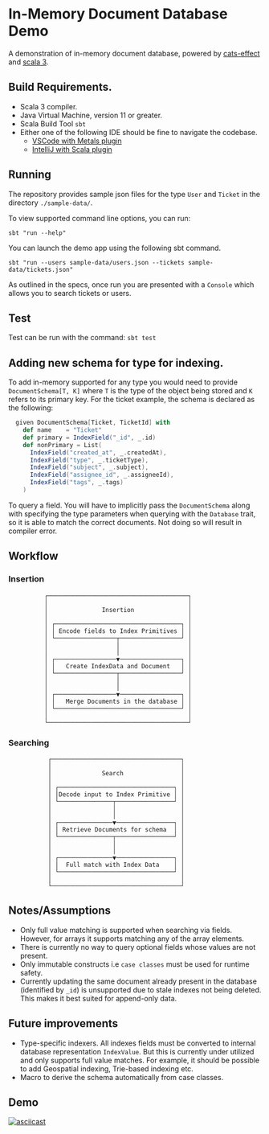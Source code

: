 
# In-Memory Document Database Demo

A demonstration of in-memory document database, powered by [cats-effect](https://typelevel.org/cats-effect/) and [scala 3](https://docs.scala-lang.org/scala3/).

## Build Requirements.

* Scala 3 compiler.
* Java Virtual Machine, version 11 or greater.
* Scala Build Tool `sbt`
* Either one of the following IDE should be fine to navigate the codebase.
  * [VSCode with Metals plugin](https://scalameta.org/metals/docs/editors/vscode/)
  * [IntelliJ with Scala plugin](https://www.jetbrains.com/help/idea/discover-intellij-idea-for-scala.html)

## Running

The repository provides sample json files for the type `User` and `Ticket` in the directory `./sample-data/`. 

To view supported command line options, you can run:
```shell
sbt "run --help"
```

You can launch the demo app using the following sbt command.

```shell
sbt "run --users sample-data/users.json --tickets sample-data/tickets.json"
```

As outlined in the specs, once run you are presented with a `Console` which allows you to search tickets or users.

## Test

Test can be run with the command: `sbt test`

## Adding new schema for type for indexing.

To add in-memory supported for any type you would need to provide `DocumentSchema[T, K]` where `T` is the type of the object being stored and `K` refers to its primary key. For the ticket example, the schema is declared as the following:

```scala
  given DocumentSchema[Ticket, TicketId] with
    def name    = "Ticket"
    def primary = IndexField("_id", _.id)
    def nonPrimary = List(
      IndexField("created_at", _.createdAt),
      IndexField("type", _.ticketType),
      IndexField("subject", _.subject),
      IndexField("assignee_id", _.assigneeId),
      IndexField("tags", _.tags)
    )
```

To query a field. You will have to implicitly pass the `DocumentSchema` along with specifying the type parameters when querying with the `Database` trait, so it is able to match the correct documents. Not doing so will result in compiler error.

## Workflow

### Insertion

              ┌───────────────────────────────────────┐
              │                                       │
              │               Insertion               │
              │                                       │
              │ ┌───────────────────────────────────┐ │
              │ │ Encode fields to Index Primitives │ │
              │ └─────────────────┬─────────────────┘ │
              │                   │                   │
              │                   │                   │
              │ ┌─────────────────▼─────────────────┐ │
              │ │   Create IndexData and Document   │ │
              │ └─────────────────┬─────────────────┘ │
              │                   │                   │
              │                   │                   │
              │ ┌─────────────────▼─────────────────┐ │
              │ │   Merge Documents in the database │ │
              │ └───────────────────────────────────┘ │
              │                                       │
              └───────────────────────────────────────┘

### Searching


               ┌────────────────────────────────────┐
               │                                    │
               │              Search                │
               │                                    │
               │ ┌────────────────────────────────┐ │
               │ │Decode input to Index Primitive │ │
               │ └───────────────┬────────────────┘ │
               │                 │                  │
               │                 │                  │
               │ ┌───────────────▼────────────────┐ │
               │ │ Retrieve Documents for schema  │ │
               │ └───────────────┬────────────────┘ │
               │                 │                  │
               │                 │                  │
               │ ┌───────────────▼────────────────┐ │
               │ │  Full match with Index Data    │ │
               │ └────────────────────────────────┘ │
               │                                    │
               └────────────────────────────────────┘
 


## Notes/Assumptions

* Only full value matching is supported when searching via fields. However, for arrays it supports matching any of the array elements.
* There is currently no way to query optional fields whose values are not present.
* Only immutable constructs i.e `case classes` must be used for runtime safety.
* Currently updating the same document already present in the database (identified by `_id`) is unsupported due to stale indexes not being deleted. This makes it best suited for append-only data. 

## Future improvements

* Type-specific indexers. All indexes fields must be converted to internal database representation `IndexValue`. But this is currently under utilized and only supports full value matches. 
For example, it should be possible to add Geospatial indexing, Trie-based indexing etc.
* Macro to derive the schema automatically from case classes.

## Demo 

[![asciicast](https://asciinema.org/a/m27QSxw5GC1EYCRep4c59Fn56.svg)](https://asciinema.org/a/m27QSxw5GC1EYCRep4c59Fn56)
